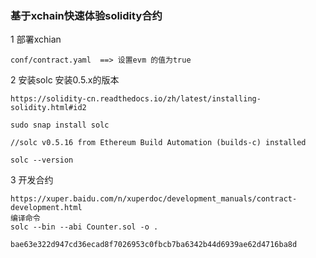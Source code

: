 ### 基于xchain快速体验solidity合约

1 部署xchian

    conf/contract.yaml  ==> 设置evm 的值为true

2 安装solc
    安装0.5.x的版本

    https://solidity-cn.readthedocs.io/zh/latest/installing-solidity.html#id2
    
    sudo snap install solc
    
    //solc v0.5.16 from Ethereum Build Automation (builds-c) installed
    
    solc --version

3 开发合约

    https://xuper.baidu.com/n/xuperdoc/development_manuals/contract-development.html
    编译命令
    solc --bin --abi Counter.sol -o .
    
    bae63e322d947cd36ecad8f7026953c0fbcb7ba6342b44d6939ae62d4716ba8d
